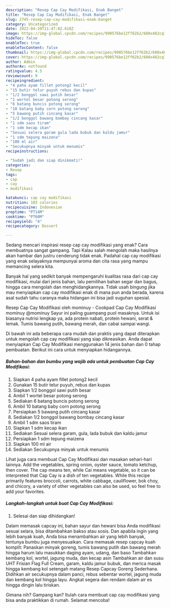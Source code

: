 ```yaml
---
description: "Resep Cap Cay Modifikasi, Enak Banget"
title: "Resep Cap Cay Modifikasi, Enak Banget"
slug: 2745-resep-cap-cay-modifikasi-enak-banget
category: Uncategorized
date: 2022-04-20T11:47:02.618Z
image: https://img-global.cpcdn.com/recipes/990576be12ff62b2/680x482cq70/cap-cay-modifikasi-foto-resep-utama.jpg
hideToc: false
enableToc: true
enableTocContent: false
thumbnail: https://img-global.cpcdn.com/recipes/990576be12ff62b2/680x482cq70/cap-cay-modifikasi-foto-resep-utama.jpg
cover: https://img-global.cpcdn.com/recipes/990576be12ff62b2/680x482cq70/cap-cay-modifikasi-foto-resep-utama.jpg
author: Admin
authorAv: notfound
ratingvalue: 4.5
reviewcount: 9
recipeingredient:
- "4 paha ayam fillet potong2 kecil"
- "15 butir telur puyuh rebus dan kupas"
- "1/2 bonggol sawi putih besar"
- "1 wortel besar potong serong"
- "6 batang buncis potong serong"
- "10 batang baby corn potong serong"
- "5 bawang putih cincang kasar"
- "1/2 bonggol bawang bombay cincang kasar"
- "1 sdm saos tiram"
- "1 sdm kecap ikan"
- "Sesuai selera garam gula lada bubuk dan kaldu jamur"
- "1 sdm tepung maizena"
- "100 ml air"
- "Secukupnya minyak untuk menumis"
recipeinstructions:

- "Sudah jadi dan siap dinikmati!"
categories:
- Resep
tags:
- cap
- cay
- modifikasi

katakunci: cap cay modifikasi 
nutrition: 103 calories
recipecuisine: Indonesian
preptime: "PT14M"
cooktime: "PT60M"
recipeyield: "4"
recipecategory: Dessert

---
```



Sedang mencari inspirasi resep cap cay modifikasi yang enak? Cara membuatnya sangat gampang. Tapi Kalau salah mengolah maka hasilnya akan hambar dan justru cenderung tidak enak. Padahal cap cay modifikasi yang enak selayaknya mempunyai aroma dan cita rasa yang mampu memancing selera kita.


Banyak hal yang sedikit banyak mempengaruhi kualitas rasa dari cap cay modifikasi, mulai dari jenis bahan, lalu pemilihan bahan segar dan bagus, hingga cara mengolah dan menghidangkannya. Tidak usah bingung jika mau menyiapkan cap cay modifikasi enak di mana pun anda berada, karena asal sudah tahu caranya maka hidangan ini bisa jadi suguhan spesial.

Resep Cap Cay Modifikasi oleh mominuy - Cookpad Cap Cay Modifikasi mominuy @mominuy Sayur ini paling guampang puol masaknya. Untuk isi biasanya nutrisi lengkap ya, ada protein nabati, protein hewani, serat &amp; lemak. Tumis bawang putih, bawang merah, dan cabai sampai wangi.


Di bawah ini ada beberapa cara mudah dan praktis yang dapat diterapkan untuk mengolah cap cay modifikasi yang siap dikreasikan. Anda dapat menyiapkan Cap Cay Modifikasi menggunakan 14 jenis bahan dan 0 tahap pembuatan. Berikut ini cara untuk menyiapkan hidangannya.

<!--inarticleads1-->

##### Bahan-bahan dan bumbu yang wajib ada untuk pembuatan Cap Cay Modifikasi:

1. Siapkan 4 paha ayam fillet potong2 kecil
1. Gunakan 15 butir telur puyuh, rebus dan kupas
1. Siapkan 1/2 bonggol sawi putih besar
1. Ambil 1 wortel besar potong serong
1. Sediakan 6 batang buncis potong serong
1. Ambil 10 batang baby corn potong serong
1. Persiapkan 5 bawang putih cincang kasar
1. Sediakan 1/2 bonggol bawang bombay cincang kasar
1. Ambil 1 sdm saos tiram
1. Siapkan 1 sdm kecap ikan
1. Sediakan Sesuai selera garam, gula, lada bubuk dan kaldu jamur
1. Persiapkan 1 sdm tepung maizena
1. Siapkan 100 ml air
1. Sediakan Secukupnya minyak untuk menumis


Lihat juga cara membuat Cap Cay Modifikasi dan masakan sehari-hari lainnya. Add the vegetables, spring onion, oyster sauce, tomato ketchup, then cover. The cap means ten, while Cai means vegetable, so it can be interpreted that Cap Cay is a dish of ten vegetables. While this recipe primarily features broccoli, carrots, white cabbage, cauliflower, bok choy, and chicory, a variety of other vegetables can also be used, so feel free to add your favorites. 

<!--inarticleads2-->

##### Langkah-langkah untuk buat Cap Cay Modifikasi:


1. Selesai dan siap dihidangkan!

Dalam memasak capcay ini, bahan sayur dan hewani bisa Anda modifikasi sesuai selara, bisa ditambahkan bakso atau sosis. Dan apabila ingin yang lebih banyak kuah, Anda bisa menambahkan air yang lebih banyak, tentunya bumbu juga menyesuaikan. Cara memasak resep capcay kuah komplit: Panaskan minyak goreng, tumis bawang putih dan bawang merah hingga harum lalu masukkan daging ayam, udang, dan baso Tambahkan kembang kol, wortel, jagung muda, dan kecap asin Tambahkan air dan susu UHT Frisian Flag Full Cream, garam, kaldu jamur bubuk, dan merica masak hingga kembang kol setengah matang Resep Capcay Goreng Sederhana. Didihkan air secukupnya dalam panci, rebus sebentar wortel, jagung muda dan kembang kol hingga layu. Angkat segera dan rendam dalam air es hingga dingin lalu tiriskan. 

Gimana nih? Gampang kan? Itulah cara membuat cap cay modifikasi yang bisa anda praktikkan di rumah. Selamat mencoba!
